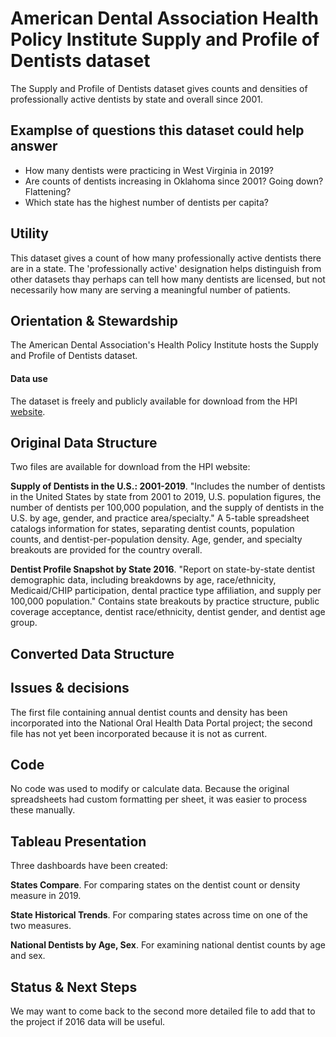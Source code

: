 # American Dental Association Health Policy Institute Supply and Profile of Dentists dataset

The Supply and Profile of Dentists dataset gives counts and densities of professionally active dentists by state and overall since 2001.

## Examplse of questions this dataset could help answer

* How many dentists were practicing in West Virginia in 2019?
* Are counts of dentists increasing in Oklahoma since 2001? Going down? Flattening?
* Which state has the highest number of dentists per capita?

## Utility

This dataset gives a count of how many professionally active dentists there are in a state. The 'professionally active' designation helps distinguish from other datasets thay perhaps can tell how many dentists are licensed, but not necessarily how many are serving a meaningful number of patients.

## Orientation & Stewardship  

The American Dental Association's Health Policy Institute hosts the Supply and Profile of Dentists dataset.

#### Data use 

The dataset is freely and publicly available for download from the HPI [website](https://www.ada.org/en/science-research/health-policy-institute/data-center/supply-and-profile-of-dentists). 

## Original Data Structure

Two files are available for download from the HPI website: 

**Supply of Dentists in the U.S.: 2001-2019**. "Includes the number of dentists in the United States by state from 2001 to 2019, U.S. population figures, the number of dentists per 100,000 population, and the supply of dentists in the U.S. by age, gender, and practice area/specialty." A 5-table spreadsheet catalogs information for states, separating dentist counts, population counts, and dentist-per-population density. Age, gender, and specialty breakouts are provided for the country overall.

**Dentist Profile Snapshot by State 2016**. "Report on state-by-state dentist demographic data, including breakdowns by age, race/ethnicity, Medicaid/CHIP participation, dental practice type affiliation, and supply per 100,000 population." Contains state breakouts by practice structure, public coverage acceptance, dentist race/ethnicity, dentist gender, and dentist age group. 

## Converted Data Structure


## Issues & decisions

The first file containing annual dentist counts and density has been incorporated into the National Oral Health Data Portal project; the second file has not yet been incorporated because it is not as current. 

## Code

No code was used to modify or calculate data. Because the original spreadsheets had custom formatting per sheet, it was easier to process these manually.

## Tableau Presentation

Three dashboards have been created:

**States Compare**. For comparing states on the dentist count or density measure in 2019.

**State Historical Trends**. For comparing states across time on one of the two measures.

**National Dentists by Age, Sex**. For examining national dentist counts by age and sex.

## Status & Next Steps

We may want to come back to the second more detailed file to add that to the project if 2016 data will be useful.

